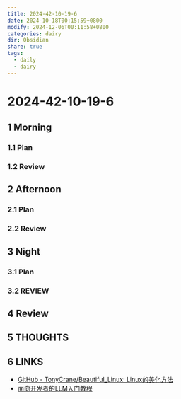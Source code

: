 ```yaml
---
title: 2024-42-10-19-6
date: 2024-10-18T00:15:59+0800
modify: 2024-12-06T00:11:58+0800
categories: dairy
dir: Obsidian
share: true
tags:
  - daily
  - dairy
---
```


# 2024-42-10-19-6

## 1 Morning

### 1.1 Plan

### 1.2 Review

## 2 Afternoon

### 2.1 Plan

### 2.2 Review

## 3 Night

### 3.1 Plan

### 3.2 REVIEW

## 4 Review

## 5 THOUGHTS

## 6 LINKS

- [GitHub - TonyCrane/Beautiful\_Linux: Linux的美化方法](https://github.com/TonyCrane/Beautiful_Linux)
- [面向开发者的LLM入门教程](https://datawhalechina.github.io/llm-cookbook/#/)